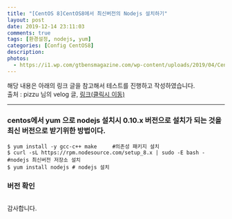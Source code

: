 ```yaml
---
title: "[CentOS 8]CentOS8에서 최신버전의 Nodejs 설치하기"
layout: post
date: 2019-12-14 23:11:03
comments: true
tags: [환경설정, nodejs, yum]
categories: [Config CentOS8]
description: 
photos: 
  - https://i1.wp.com/gtbensmagazine.com/wp-content/uploads/2019/04/CentOS.png?w=600&ssl=1
---
```


해당 내용은 아래의 링크 글을 참고해서 테스트를 진행하고 작성하였습니다. <br>
출처 : pizzu 님의 velog 글, [링크(클릭시 이동)](https://velog.io/@pizzu/centos-nodejs-%EC%B5%9C%EC%84%A0%EB%B2%84%EC%A0%84-%EC%84%A4%EC%B9%98%EB%B2%95)

---

### centos에서 yum 으로 nodejs 설치시 0.10.x 버전으로 설치가 되는 것을 최신 버전으로 받기위한 방법이다.


```shell
$ yum install -y gcc-c++ make     #의존성 패키지 설치
$ curl -sL https://rpm.nodesource.com/setup_8.x | sudo -E bash - #nodejs 최신버전 저장소 설치
$ yum install nodejs # nodejs 설치
```

### 버전 확인
<img src="https://i.ibb.co/9gdwsF1/version.png" alt="" style="max-width:100%; height:auto;" border="0"/><br>

감사합니다.